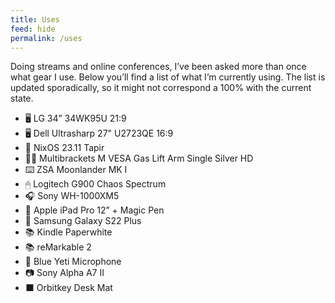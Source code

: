 ```yaml
---
title: Uses
feed: hide
permalink: /uses
---
```


Doing streams and online conferences, I’ve been asked more than once what gear I use. Below you’ll find a list of what I’m currently using. The list is updated sporadically, so it might not correspond a 100% with the current state.

- 🖥 LG 34” 34WK95U 21:9
- 🖥 Dell Ultrasharp 27" U2723QE 16:9
- 🤖 NixOS 23.11 Tapir
- 💪🏼 Multibrackets M VESA Gas Lift Arm Single Silver HD
- ⌨️ ZSA Moonlander MK I
- 🖱 Logitech G900 Chaos Spectrum
- 🎧 Sony WH-1000XM5
- 📱 Apple iPad Pro 12” + Magic Pen
- 📱 Samsung Galaxy S22 Plus
- 📚 Kindle Paperwhite
- 📚 reMarkable 2
- 🎤 Blue Yeti Microphone
- 📷 Sony Alpha A7 II
- ⬛️ Orbitkey Desk Mat